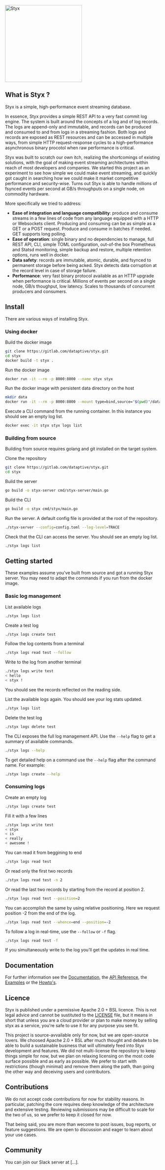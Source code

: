 <img src="https://gitlab.com/dataptive/styx/-/raw/master/docs/logo.png" alt="Styx" width="250">

## What is Styx ?

Styx is a simple, high-performance event streaming database.

In essence, Styx provides a simple REST API to a very fast commit log engine. The system is built around the concepts of a log and of log records. The logs are append-only and immutable, and records can be produced and consumed to and from logs in a streaming fashion. Both logs and records are exposed as REST resources and can be accessed in multiple ways, from simple HTTP request-response cycles to a high-performance asynchronous binary procotol when raw performance is critical.

Styx was built to scratch our own itch, realizing the shortcomings of existing solutions, with the goal of making event streaming architectures within reach of most developers and companies. We started this project as an experiment to see how simple we could make event streaming, and quickly got caught in searching how we could make it market competitive performance and security-wise. Turns out Styx is able to handle millions of fsynced events per second at GB/s throughputs on a single node, on commodity hardware.

More specifically we tried to address:

- **Ease of integration and language compatibility**: produce and consume streams in a few lines of code from any language equipped with a HTTP or Websockets client. Producing and consuming can be as simple as a GET or a POST request. Produce and consume in batches if needed. GET supports long polling.
- **Ease of operation**: single binary and no dependencies to manage, full REST API, CLI, simple TOML configuration, out-of-the box Prometheus and Statsd monitoring, simple backup and restore, multiple retention options, runs well in docker.
- **Data safety**: records are immutable, atomic, durable, and fsynced to permanent storage before being acked. Styx detects data corruption at the record level in case of storage failure.
- **Performance**: very fast binary protocol available as an HTTP upgrade when performance is critical. Millions of events per second on a single node, GB/s thoughput, low latency. Scales to thousands of concurrent producers and consumers.

## Install

There are various ways of installing Styx.

### Using docker

Build the docker image

```bash
git clone https://gitlab.com/dataptive/styx.git
cd styx
docker build -t styx .
```

Run the docker image

```bash
docker run -it --rm -p 8000:8000 --name styx styx
```

Run the docker image with persistent data directory on the host

```bash
mkdir data
docker run -it --rm -p 8000:8000 --mount type=bind,source="$(pwd)"/data,target=/data --name styx styx
```

Execute a CLI command from the running container. In this instance you should see an empty log list.

```bash
docker exec -it styx styx logs list
```

### Building from source

Building from source requires golang and git installed on the target system.

Clone the repository

```bash
git clone https://gitlab.com/dataptive/styx.git
cd styx
```

Build the server

```bash
go build -o styx-server cmd/styx-server/main.go 
```

Build the CLI

```bash
go build -o styx cmd/styx/main.go 
```

Run the server. A default config file is provided at the root of the repository.

```bash
./styx-server --config=config.toml --log-level=TRACE
```

Check that the CLI can access the server. You should see an empty log list.

```bash
./styx logs list
```

## Getting started

These examples assume you've built from source and got a running Styx server. You may need to adapt the commands if you run from the docker image.

### Basic log management

List available logs

```bash
./styx logs list
```

Create a test log

```bash
./styx logs create test
```

Follow the log contents from a terminal

```bash
./styx logs read test --follow
```

Write to the log from another terminal

```bash
./styx logs write test
< hello
< styx !
```

You should see the records reflected on the reading side.

List the available logs again. You should see your log stats updated.

```bash
./styx logs list
```

Delete the test log

```bash
./styx logs delete test
```

The CLI exposes the full log management API. Use the `--help` flag to get a summary of available commands.

```bash
./styx logs --help
```

To get detailed help on a command use the `--help` flag after the command name. For example:

```bash
./styx logs create --help
```

### Consuming logs

Create an empty log

```bash
./styx logs create test
```

Fill it with a few lines

```bash
./styx logs write test
< styx
< is
< really
< awesome !
```

You can read it from beggining to end

```bash
./styx logs read test
```

Or read only the first two records

```bash
./styx logs read test -n 2
```

Or read the last two records by starting from the record at position 2.

```bash
./styx logs read test --position=2
```

You can accomplish the same by using relative positioning. Here we request position -2 from the end of the log.

```bash
./styx logs read test --whence=end --position=-2
```

To follow a log in real-time, use the `--follow` or `-f` flag.

```bash
./styx logs read test -f
```

If you simultaneously write to the log you'll get the updates in real time.

## Documentation

For further information see the [Documentation](/docs), the [API Reference](/docs/api), the [Examples](/docs/examples) or the [Howto's](/docs/howto).

## Licence

Styx is published under a permissive Apache 2.0 + BSL licence. This is not legal advice and cannot be sustituted to the [LICENSE](LICENSE) file, but it means in short that unless you are a cloud provider or plan to make money by selling styx as a service, you're safe to use it for any purpose you see fit.

This project is source-avvailable only for now, but we are open-source lovers. We choosed Apache 2.0 + BSL after much thought and debate to be able to build a sustainable business that will ultimately feed into Styx development and features. We did not multi-license the repository to keep things simple for now, but we plan on relaxing licensing on the most code surface possible and as early as possible. We prefer to start with restrictions (though minimal) and remove them along the path, than going the other way and deceiving users and contributors.

## Contributions

We do not accept code contributions for now for stability reasons. In particular, patching the core requires deep knowledge of the architecture and extensive testing. Reviewing submissions may be difficult to scale for the two of us, so we prefer to keep it closed for now.

That being said, you are more than wecome to post issues, bug reports, or feature suggestions. We are open to discussion and eager to learn about your use cases.

## Community

You can join our Slack server at [...].



